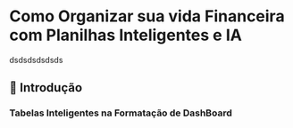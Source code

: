 # Como Organizar sua vida Financeira com Planilhas Inteligentes e IA
dsdsdsdsdsds
## 🚀 Introdução

### Tabelas Inteligentes na Formatação de DashBoard


